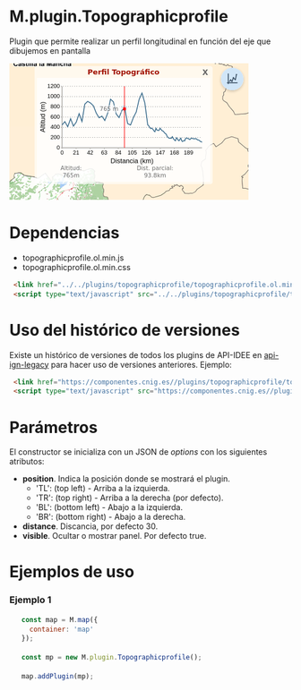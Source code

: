 # M.plugin.Topographicprofile

Plugin que permite realizar un perfil longitudinal en función del eje que dibujemos en pantalla

![Imagen1](img/topographicprofile.png)

# Dependencias

- topographicprofile.ol.min.js
- topographicprofile.ol.min.css


```html
 <link href="../../plugins/topographicprofile/topographicprofile.ol.min.css" rel="stylesheet" />
 <script type="text/javascript" src="../../plugins/topographicprofile/topographicprofile.ol.min.js"></script>
```

# Uso del histórico de versiones

Existe un histórico de versiones de todos los plugins de API-IDEE en [api-ign-legacy](https://github.com/IGN-CNIG/API-IDEE/tree/master/api-ign-legacy/plugins) para hacer uso de versiones anteriores.
Ejemplo:
```html
 <link href="https://componentes.cnig.es//plugins/topographicprofile/topographicprofile-1.0.0.ol.min.css" rel="stylesheet" />
 <script type="text/javascript" src="https://componentes.cnig.es//plugins/topographicprofile/topographicprofile-1.0.0.ol.min.js"></script>
```

# Parámetros

El constructor se inicializa con un JSON de _options_ con los siguientes atributos:

- **position**. Indica la posición donde se mostrará el plugin.
  - 'TL': (top left) - Arriba a la izquierda.
  - 'TR': (top right) - Arriba a la derecha (por defecto).
  - 'BL': (bottom left) - Abajo a la izquierda.
  - 'BR': (bottom right) - Abajo a la derecha.
- **distance**. Discancia, por defecto 30.
- **visible**. Ocultar o mostrar panel. Por defecto true.

# Ejemplos de uso

### Ejemplo 1
```javascript
   const map = M.map({
     container: 'map'
   });

   const mp = new M.plugin.Topographicprofile();

   map.addPlugin(mp);
```
